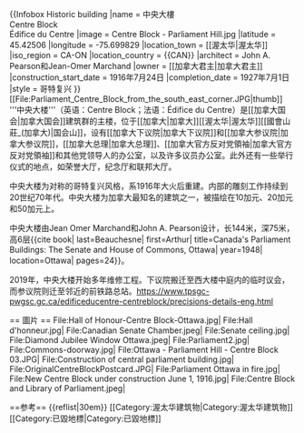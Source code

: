 {{Infobox Historic building
|name                    = 中央大樓<br>Centre Block<br/>Édifice du Centre
|image                   = Centre Block - Parliament Hill.jpg
|latitude                = 45.42506
|longitude               = -75.699829
|location_town           = [[渥太华|渥太华]]
|iso_region              = CA-ON
|location_country        = {{CAN}}
|architect               = John A. Pearson和Jean-Omer Marchand
|owner                   = [[加拿大君主|加拿大君主]]
|construction_start_date = 1916年7月24日
|completion_date         = 1927年7月1日
|style                   = 哥特复兴
}}
[[File:Parliament_Centre_Block_from_the_south_east_corner.JPG|thumb]]
'''中央大楼'''（英语：Centre Block；法语：Édifice du Centre）是[[加拿大国会|加拿大国会]]建筑群的主楼，位于[[加拿大|加拿大]][[渥太华|渥太华]][[國會山莊_(加拿大)|国会山]]，设有[[加拿大下议院|加拿大下议院]]和[[加拿大参议院|加拿大参议院]]，[[加拿大总理|加拿大总理]]、[[加拿大官方反对党領袖|加拿大官方反对党領袖]]和其他党领导人的办公室，以及许多议员办公室。此外还有一些举行仪式的地点，如荣誉大厅，纪念厅和联邦大厅。

中央大楼为对称的哥特复兴风格，系1916年大火后重建。内部的雕刻工作持续到20世纪70年代。中央大楼为加拿大最知名的建筑之一，被描绘在10加元、20加元和50加元上。

中央大楼由Jean Omer Marchand和John A. Pearson设计，长144米，深75米，高6层<ref>{{cite book| last=Beauchesne| first=Arthur| title=Canada's Parliament Buildings: The Senate and House of Commons, Ottawa| year=1948| location=Ottawa| pages=24}}</ref>。

2019年，中央大楼开始多年维修工程。下议院搬迁至西大楼中庭内的临时议会，而参议院则迁至邻近的前铁路总站。<ref>https://www.tpsgc-pwgsc.gc.ca/edificeducentre-centreblock/precisions-details-eng.html</ref>



== 圖片 ==
<gallery>
File:Hall of Honour-Centre Block-Ottawa.jpg|
File:Hall d'honneur.jpg| 
File:Canadian Senate Chamber.jpeg|
File:Senate ceiling.jpg|
File:Diamond Jubilee Window Ottawa.jpeg|
File:Parliament2.jpg|
File:Commons-doorway.jpg|
File:Ottawa - Parliament Hill - Centre Block 03.JPG|
File:Construction of central parliament building.jpg|
File:OriginalCentreBlockPostcard.JPG|
File:Parliament Ottawa in fire.jpg|
File:New Centre Block under construction June 1, 1916.jpg|
File:Centre Block and Library of Parliament.jpeg|
</gallery>

==参考==
{{reflist|30em}}
[[Category:渥太华建筑物|Category:渥太华建筑物]]
[[Category:已毀地標|Category:已毀地標]]